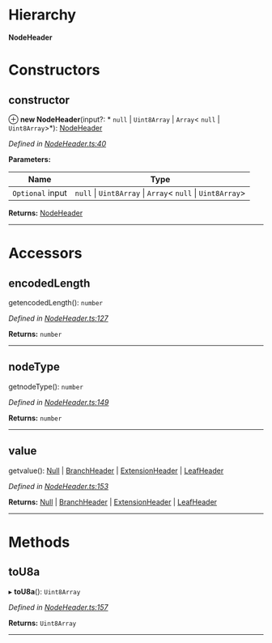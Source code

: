 

# Hierarchy

**NodeHeader**

# Constructors

<a id="constructor"></a>

##  constructor

⊕ **new NodeHeader**(input?: * `null` &#124; `Uint8Array` &#124; `Array`< `null` &#124; `Uint8Array`>*): [NodeHeader](_nodeheader_.nodeheader.md)

*Defined in [NodeHeader.ts:40](https://github.com/polkadot-js/common/blob/f82092e/packages/trie-codec/src/NodeHeader.ts#L40)*

**Parameters:**

| Name | Type |
| ------ | ------ |
| `Optional` input |  `null` &#124; `Uint8Array` &#124; `Array`< `null` &#124; `Uint8Array`>|

**Returns:** [NodeHeader](_nodeheader_.nodeheader.md)

___

# Accessors

<a id="encodedlength"></a>

##  encodedLength

getencodedLength(): `number`

*Defined in [NodeHeader.ts:127](https://github.com/polkadot-js/common/blob/f82092e/packages/trie-codec/src/NodeHeader.ts#L127)*

**Returns:** `number`

___
<a id="nodetype"></a>

##  nodeType

getnodeType(): `number`

*Defined in [NodeHeader.ts:149](https://github.com/polkadot-js/common/blob/f82092e/packages/trie-codec/src/NodeHeader.ts#L149)*

**Returns:** `number`

___
<a id="value"></a>

##  value

getvalue():  [Null](_nodeheader_.null.md) &#124; [BranchHeader](_nodeheader_.branchheader.md) &#124; [ExtensionHeader](_nodeheader_.extensionheader.md) &#124; [LeafHeader](_nodeheader_.leafheader.md)

*Defined in [NodeHeader.ts:153](https://github.com/polkadot-js/common/blob/f82092e/packages/trie-codec/src/NodeHeader.ts#L153)*

**Returns:**  [Null](_nodeheader_.null.md) &#124; [BranchHeader](_nodeheader_.branchheader.md) &#124; [ExtensionHeader](_nodeheader_.extensionheader.md) &#124; [LeafHeader](_nodeheader_.leafheader.md)

___

# Methods

<a id="tou8a"></a>

##  toU8a

▸ **toU8a**(): `Uint8Array`

*Defined in [NodeHeader.ts:157](https://github.com/polkadot-js/common/blob/f82092e/packages/trie-codec/src/NodeHeader.ts#L157)*

**Returns:** `Uint8Array`

___


